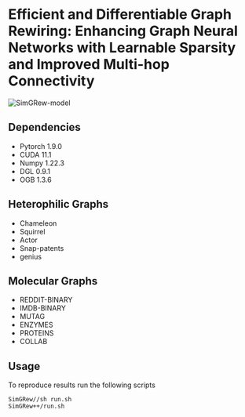 # Efficient and Differentiable Graph Rewiring: Enhancing Graph Neural Networks with Learnable Sparsity and Improved Multi-hop Connectivity
![SimGRew-model](https://github.com/kushalbose92/simgrew/blob/main/model.png)

## Dependencies

* Pytorch 1.9.0
* CUDA 11.1
* Numpy 1.22.3
* DGL 0.9.1
* OGB 1.3.6

## Heterophilic Graphs 

* Chameleon
* Squirrel
* Actor
* Snap-patents
* genius

## Molecular Graphs

* REDDIT-BINARY
* IMDB-BINARY
* MUTAG
* ENZYMES
* PROTEINS
* COLLAB
  
## Usage

To reproduce results run the following scripts
```
SimGRew//sh run.sh
SimGRew++/run.sh
